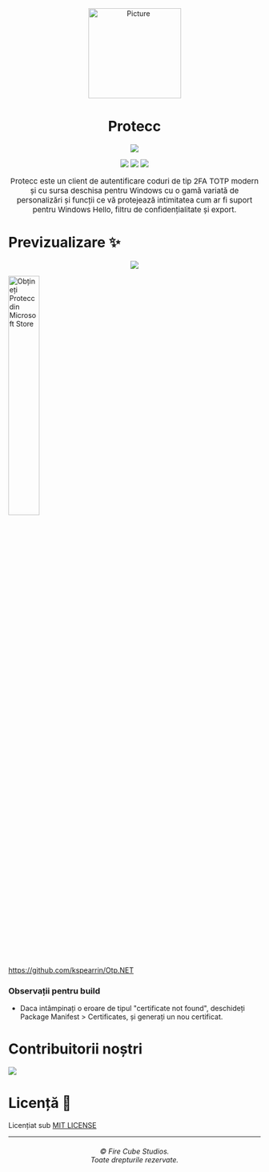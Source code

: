 <div align="center">
<img src="https://store-images.s-microsoft.com/image/apps.299.14273821654312693.8dbd6f2d-c24c-4a0d-b1e7-e76da9a48306.262a77d4-c2a5-40f4-bdea-2e4c7849f556" alt="Picture" style="display: block; margin: 0 auto; height: 180px;width:185px"/>
</div>

<div align="center">
<h1>Protecc</h1>

<a href="https://github.com/FireCubeStudios/Protecc"><img src="https://img.shields.io/badge/Contributions-welcome-green"></a> 

<a href="https://github.com/FireCubeStudios/Protecc/issues"><img src="https://img.shields.io/github/issues/FireCubeStudios/Protecc"></a>
<a href="https://github.com/FireCubeStudios/Protecc/fork"><img src="https://img.shields.io/github/forks/FireCubeStudios/Protecc"></a>
<a href="https://github.com/FireCubeStudios/Protecc/stargazers/"><img src="https://img.shields.io/github/stars/FireCubeStudios/Protecc"></a>


<p style="font-size:15px;">Protecc este un client de autentificare coduri de tip 2FA TOTP modern și cu sursa deschisa pentru Windows cu o gamă variată de personalizări și funcții ce vă protejează intimitatea cum ar fi suport pentru Windows Hello, filtru de confidențialitate și export.</p>
</div>

# Previzualizare ✨

<p align="center">
  <img align="center" src="https://store-images.s-microsoft.com/image/apps.36005.14273821654312693.614a2153-2264-4640-872a-02a2690944dd.0647a0bf-af72-4d44-b0c9-7e097abaa082">
  </p>


<a href="https://apps.microsoft.com/store/detail/protecc-2fa-client/9PJX91M06TZS"><img width="35%" src="https://raw.githubusercontent.com/PeritusDeveloper/Protecc/51091b1b131adbfd5edb51f1040cc3fcc470a248/Assets/Get_it_from_Microsoft_Badge.svg" alt="
Obțineți Protecc din Microsoft Store"></a>
  
https://github.com/kspearrin/Otp.NET
  

  ### Observații pentru build
  - Daca intâmpinați o eroare de tipul "certificate not found", deschideți Package Manifest > Certificates, și generați un nou certificat.


# Contribuitorii noștri

<a href="https://github.com/FireCubeStudios/Protecc/graphs/contributors">
  <img src="https://contrib.rocks/image?repo=FireCubeStudios/Protecc" />
</a>

# Licență 🔐

Licențiat sub [MIT LICENSE](LICENSE.txt)

<hr>
<h6 align="center">© Fire Cube Studios.
<br>
Toate drepturile rezervate.</h6>
